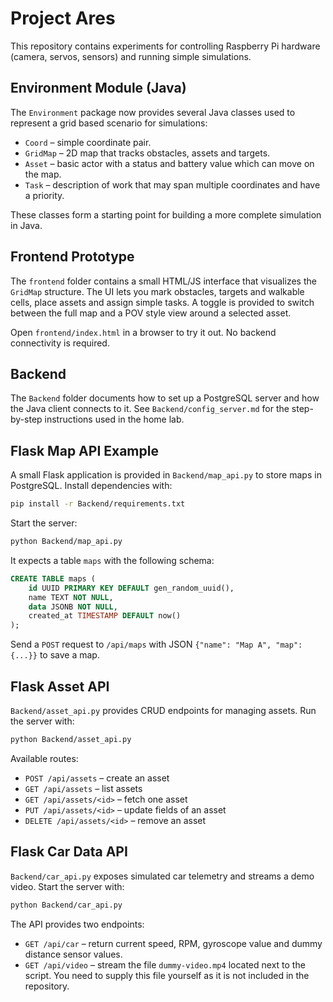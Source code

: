 # Project Ares

This repository contains experiments for controlling Raspberry Pi hardware (camera, servos, sensors) and running simple simulations.

## Environment Module (Java)

The `Environment` package now provides several Java classes used to represent a grid based scenario for simulations:

- `Coord` – simple coordinate pair.
- `GridMap` – 2D map that tracks obstacles, assets and targets.
- `Asset` – basic actor with a status and battery value which can move on the map.
- `Task` – description of work that may span multiple coordinates and have a priority.

These classes form a starting point for building a more complete simulation in Java.

## Frontend Prototype

The `frontend` folder contains a small HTML/JS interface that visualizes the `GridMap` structure. The UI lets you mark obstacles, targets and walkable cells, place assets and assign simple tasks. A toggle is provided to switch between the full map and a POV style view around a selected asset.

Open `frontend/index.html` in a browser to try it out. No backend connectivity is required.

## Backend

The `Backend` folder documents how to set up a PostgreSQL server and how the Java client connects to it. See `Backend/config_server.md` for the step-by-step instructions used in the home lab.

## Flask Map API Example

A small Flask application is provided in `Backend/map_api.py` to store maps in PostgreSQL.
Install dependencies with:

```bash
pip install -r Backend/requirements.txt
```

Start the server:

```bash
python Backend/map_api.py
```

It expects a table `maps` with the following schema:

```sql
CREATE TABLE maps (
    id UUID PRIMARY KEY DEFAULT gen_random_uuid(),
    name TEXT NOT NULL,
    data JSONB NOT NULL,
    created_at TIMESTAMP DEFAULT now()
);
```

Send a `POST` request to `/api/maps` with JSON
`{"name": "Map A", "map": {...}}` to save a map.

## Flask Asset API

`Backend/asset_api.py` provides CRUD endpoints for managing assets.
Run the server with:

```bash
python Backend/asset_api.py
```

Available routes:

- `POST /api/assets` – create an asset
- `GET /api/assets` – list assets
- `GET /api/assets/<id>` – fetch one asset
- `PUT /api/assets/<id>` – update fields of an asset
- `DELETE /api/assets/<id>` – remove an asset

## Flask Car Data API

`Backend/car_api.py` exposes simulated car telemetry and streams a demo video.
Start the server with:

```bash
python Backend/car_api.py
```

The API provides two endpoints:

- `GET /api/car` – return current speed, RPM, gyroscope value and dummy distance sensor values.
- `GET /api/video` – stream the file `dummy-video.mp4` located next to the script. You need to supply this file yourself as it is not included in the repository.
